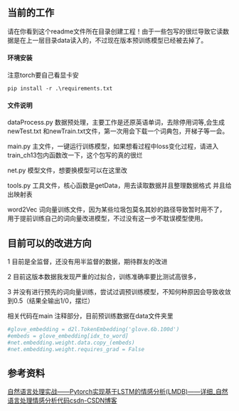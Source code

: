

## 当前的工作

请在你看到这个readme文件所在目录创建工程！由于一些包写的很烂导致它读数据是在上一层目录data读入的，不过现在版本预训练模型已经被去掉了。

#### 环境安装

注意torch要自己看显卡安

```shell
pip install -r .\requirements.txt
```

#### 文件说明

dataProcess.py  数据预处理，主要工作是还原英语单词，去除停用词等,会生成newTest.txt  和newTrain.txt文件，第一次用会下载一个词典包，开梯子等一会。

main.py 主文件，一键运行训练模型，如果想看过程中loss变化过程，请进入train_ch13包内函数改一下，这个包写的真的很烂

net.py 模型文件，想要换模型可以在这里改

tools.py 工具文件，核心函数是getData，用去读取数据并且整理数据格式 并且给出映射表

word2Vec 词向量训练文件，因为某些垃圾包莫名其妙的路径导致暂时用不了，用于提前训练自己的词向量改进模型，不过没有这一步不耽误模型使用。

## 目前可以的改进方向

1 目前是全监督，还没有用半监督的数据，期待群友的改进



2 目前这版本数据我发现严重的过拟合，训练准确率要比测试高很多，



3 并没有进行预先的词向量训练，尝试过调预训练模型，不知何种原因会导致收敛到0.5（结果全输出1/0，摆烂）

相关代码在main 注释部分，目前预训练数据在data文件夹里

``` python
#glove_embedding = d2l.TokenEmbedding('glove.6b.100d')
#embeds = glove_embedding[idx_to_word]
#net.embedding.weight.data.copy_(embeds)
#net.embedding.weight.requires_grad = False
```



## 参考资料

[自然语言处理实战——Pytorch实现基于LSTM的情感分析(LMDB)——详细_自然语言处理情感分析代码csdn-CSDN博客](https://blog.csdn.net/m0_53328738/article/details/128367345)